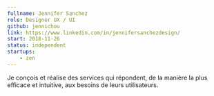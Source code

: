 ```yaml
---
fullname: Jennifer Sanchez
role: Designer UX / UI
github: jennichou
link: https://www.linkedin.com/in/jennifersanchezdesign/
start: 2018-11-26
status: independent
startups:
    - zen
---
```


Je conçois et réalise des services qui répondent, de la manière la plus efficace et intuitive, aux besoins de leurs utilisateurs.
